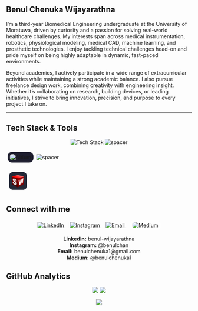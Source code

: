 ## Benul Chenuka Wijayarathna  

I’m a third-year Biomedical Engineering undergraduate at the University of Moratuwa, driven by curiosity and a passion for solving real-world healthcare challenges. My interests span across medical instrumentation, robotics, physiological modeling, medical CAD, machine learning, and prosthetic technologies. I enjoy tackling technical challenges head-on and pride myself on being highly adaptable in dynamic, fast-paced environments.

Beyond academics, I actively participate in a wide range of extracurricular activities while maintaining a strong academic balance. I also pursue freelance design work, combining creativity with engineering insight. Whether it’s collaborating on research, building devices, or leading initiatives, I strive to bring innovation, precision, and purpose to every project I take on.

---

## Tech Stack & Tools

<p align="center">
  <img src="https://skillicons.dev/icons?i=python,cpp,dart,matlab,flutter,tensorflow,opencv,arduino,raspberrypi,latex,vscode,html,css,js,java" alt="Tech Stack" />
  <img src="https://drive.google.com/uc?export=view&id=1h2f5l6dy2Afy4Ss6IyGLMbM1FGF7OXP-" width="1" alt="spacer" /> 
 
  <img src="https://drive.google.com/uc?export=view&id=19GvI3RjVH8Na2DmMGR0rlvK4LLp_JRv1" 
     width="48" 
     style="margin: 4px; border-radius: 12px; background-color: #1e1e2f; padding: 6px;" 
     alt="Altium" />
  <img src="https://drive.google.com/uc?export=view&id=1h2f5l6dy2Afy4Ss6IyGLMbM1FGF7OXP-" width="1" alt="spacer" />
  
  <div style="display: inline-block; text-align: center; margin: 8px;">
  <img src="https://github.com/Blazer2020/Blazer2020/blob/main/solidworksreal.png?raw=true"
       alt="SolidWorks"
       style="height: 48px; border-radius: 8px;" />
  </div>


</p>


## Connect with me

<p align="center">
  <a href="https://www.linkedin.com/in/benul-wijayarathna-186374280" target="_blank">
    <img src="https://cdn.jsdelivr.net/gh/devicons/devicon/icons/linkedin/linkedin-original.svg" width="40" alt="LinkedIn"/>
  </a>
  &nbsp;&nbsp;
  <a href="https://www.instagram.com/benulchan/" target="_blank">
    <img src="https://cdn-icons-png.flaticon.com/512/174/174855.png" width="40" alt="Instagram"/>
  </a>
  &nbsp;&nbsp;
  <a href="https://mail.google.com/mail/?view=cm&fs=1&to=benulchenuka1@gmail.com" target="_blank">
    <img src="https://cdn-icons-png.flaticon.com/512/732/732200.png" width="40" alt="Email"/>
  </a>
  &nbsp;&nbsp;
  <a href="https://medium.com/@benulchenuka1" target="_blank">
    <img src="https://upload.wikimedia.org/wikipedia/commons/e/ec/Medium_logo_Monogram.svg"
         width="40"
         style="background-color: white; padding: 6px; border-radius: 12px;"
         alt="Medium"/>
  </a>
</p>

<p align="center">
  <b>LinkedIn:</b> benul-wijayarathna <br>
  <b>Instagram:</b> @benulchan <br>
  <b>Email:</b> benulchenuka1@gmail.com <br>
  <b>Medium:</b> @benulchenuka1
</p>


## GitHub Analytics

<p align="center">
  <img src="https://github-readme-stats.vercel.app/api?username=Blazer2020&show_icons=true&theme=radical" height="180" />
  <img src="https://github-readme-stats.vercel.app/api/top-langs/?username=Blazer2020&layout=compact&theme=radical" height="180" />
</p>

<p align="center">
  <img src="https://streak-stats.demolab.com?user=Blazer2020&theme=radical&hide_border=false" height="180" />
</p>
